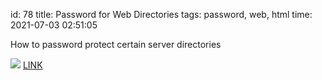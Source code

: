 id: 78
title: Password for Web Directories
tags: password, web, html
time: 2021-07-03 02:51:05

How to password protect certain server directories

![](http://localhost/bkmks_fotos/pics/7)
[LINK]( https://tinyurl.com/y8tl973e)